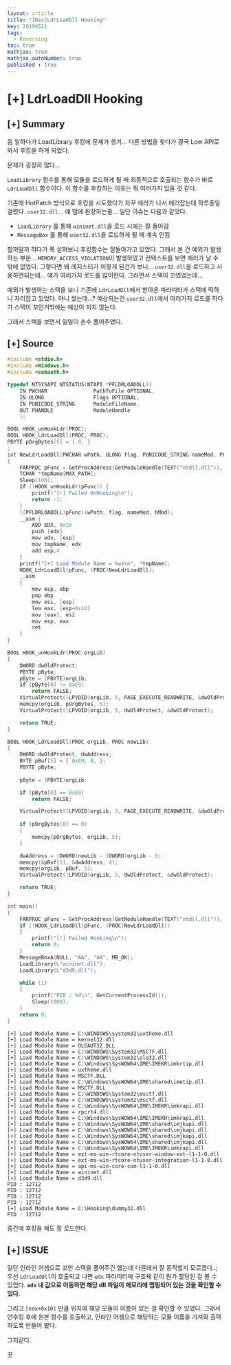```yaml
---
layout: article
title: "[Rev]LdrLoadDll Hooking"
key: 20190521
tags:
  - Reversing
toc: true
mathjax: true
mathjax_autoNumber: true
published : true
---
```


# [+] LdrLoadDll Hooking

<!--more-->

## [+] Summary

음 일하다가 LoadLibrary 후킹에 문제가 생겨... 다른 방법을 찾다가 결국 Low API로 와서 후킹을 하게 되었다.

문제가 굉장히 많다...

`LoadLibrary` 함수를 통해 모듈을 로드하게 될 때 최종적으로 호출되는 함수가 바로 `LdrLoadDll` 함수이다. 이 함수를 후킹하는 이유는 뭐 여러가지 있을 것 같다. 

기존에 HotPatch 방식으로 후킹을 시도했다가 자꾸 에러가 나서 에러잡는데 하루종일 걸렸다. `user32.dll`... 얘 땜에 환장하는줄... 일단 이슈는 다음과 같았다.

- `LoadLibrary` 를 통해 `wininet.dll`을 로드 시에는 잘 돌아감
- `MessageBox` 를 통해 `user32.dll`을 로드하게 될 때 계속 안됨

할까말까 하다가 쭉 살펴보니 후킹함수는 잘돌아가고 있었다. 그래서 본 건 예외가 발생하는 부분... `MEMORY_ACCESS_VIOLATION`이 발생하였고 컨텍스트를 보면 에러가 날 수 밖에 없었다. 그렇다면 왜 레지스터가 이렇게 된건가 보니... `user32.dll`을 로드하고 사용하면되는데... 얘가 여러가지 로드를 많이한다. 그러면서 스택이 꼬였었는데...

예외가 발생하는 스택을 보니 기존에 `LdrLoadDll`에서 받아온 파라미터가 스택에 떡하니 자리잡고 있었다. 아니 썼는데...? 예상되는건 `user32.dll`에서 여러가지 로드를 하다가 스택이 꼬인거밖에는 예상이 되지 않는다.

그래서 스택을 보면서 일일이 손수 풀어주었다.

## [+] Source

```c++
#include <stdio.h>
#include <Windows.h>
#include <subauth.h>

typedef NTSYSAPI NTSTATUS(NTAPI *PFLDRLOADDLL)(
	IN PWCHAR               PathToFile OPTIONAL,
	IN ULONG                Flags OPTIONAL,
	IN PUNICODE_STRING		ModuleFileName,
	OUT PHANDLE             ModuleHandle
	);

BOOL HOOK_unHookLdr(PROC);
BOOL HOOK_LdrLoadDll(PROC, PROC);
PBYTE pOrgBytes[5] = { 0, }
;
int NewLdrLoadDll(PWCHAR wPath, ULONG flag, PUNICODE_STRING nameMod, PHANDLE hMod)
{
	FARPROC pFunc = GetProcAddress(GetModuleHandle(TEXT("ntdll.dll")), "LdrLoadDll");
	TCHAR *tmpName[MAX_PATH];
	Sleep(100);
	if (!HOOK_unHookLdr(pFunc)) {
		printf("[!] Failed UnHooking\n");
		return -1;
	}
	((PFLDRLOADDLL)pFunc)(wPath, flag, nameMod, hMod);
	__asm {
		ADD EDX, 0x10
		push [edx]
		mov edx, [esp]
		mov tmpName, edx
		add esp,4
	}
	printf("[+] Load Module Name = %ws\n", *tmpName);
	HOOK_LdrLoadDll(pFunc, (PROC)NewLdrLoadDll);
	__asm
	{
		mov esp, ebp
		pop ebp
		mov esi, [esp]
		lea eax, [esp+0x10]
		mov [eax], esi
		mov esp, eax
		ret
	}
}

BOOL HOOK_unHookLdr(PROC orgLib)
{
	DWORD dwOldProtect;
	PBYTE pByte;
	pByte = (PBYTE)orgLib;
	if (pByte[0] != 0xE9)
		return FALSE;
	VirtualProtect((LPVOID)orgLib, 5, PAGE_EXECUTE_READWRITE, &dwOldProtect);
	memcpy(orgLib, pOrgBytes, 5);
	VirtualProtect((LPVOID)orgLib, 5, dwOldProtect, &dwOldProtect);

	return TRUE;
}

BOOL HOOK_LdrLoadDll(PROC orgLib, PROC newLib)
{
	DWORD dwOldProtect, dwAddress;
	BYTE pBuf[5] = { 0xE9, 0, };
	PBYTE pByte;
	
	pByte = (PBYTE)orgLib;

	if (pByte[0] == 0xE9)
		return FALSE;

	VirtualProtect((LPVOID)orgLib, 5, PAGE_EXECUTE_READWRITE, &dwOldProtect);
	
	if (pOrgBytes[0] == 0)
	{
		memcpy(pOrgBytes, orgLib, 5);
	}

	dwAddress = (DWORD)newLib - (DWORD)orgLib - 5;
	memcpy(&pBuf[1], &dwAddress, 4);
	memcpy(orgLib, pBuf, 5);
	VirtualProtect((LPVOID)orgLib, 5, dwOldProtect, &dwOldProtect);

	return TRUE;
}

int main()
{
	FARPROC pFunc = GetProcAddress(GetModuleHandle(TEXT("ntdll.dll")), "LdrLoadDll");
	if (!HOOK_LdrLoadDll(pFunc, (PROC)NewLdrLoadDll))
	{
		printf("[!] Failed Hooking\n");
		return 0;
	}
	MessageBoxA(NULL, "AA", "AA", MB_OK);
	LoadLibrary(L"wininet.dll");
	LoadLibrary(L"d3d9.dll");

	while (1)
	{
		printf("PID : %d\n", GetCurrentProcessId());
		Sleep(1000);
	}
	return 0;
}
```

```
[+] Load Module Name = C:\WINDOWS\system32\uxtheme.dll
[+] Load Module Name = kernel32.dll
[+] Load Module Name = OLEAUT32.DLL
[+] Load Module Name = C:\WINDOWS\System32\MSCTF.dll
[+] Load Module Name = C:\WINDOWS\system32\ole32.dll
[+] Load Module Name = C:\Windows\SysWOW64\IME\IMEKR\imkrtip.dll
[+] Load Module Name = uxtheme.dll
[+] Load Module Name = MSCTF.DLL
[+] Load Module Name = C:\Windows\SysWOW64\IME\shared\imetip.dll
[+] Load Module Name = MSCTF.DLL
[+] Load Module Name = C:\WINDOWS\System32\msctf.dll
[+] Load Module Name = C:\WINDOWS\system32\msctf.dll
[+] Load Module Name = C:\Windows\SysWOW64\IME\IMEKR\imkrapi.dll
[+] Load Module Name = rpcrt4.dll
[+] Load Module Name = C:\Windows\SysWOW64\IME\IMEKR\imkrapi.dll
[+] Load Module Name = C:\Windows\SysWOW64\IME\shared\imjkapi.dll
[+] Load Module Name = C:\Windows\SysWOW64\IME\shared\imjkapi.dll
[+] Load Module Name = C:\Windows\SysWOW64\IME\shared\imjkapi.dll
[+] Load Module Name = C:\Windows\SysWOW64\IME\shared\imjkapi.dll
[+] Load Module Name = C:\Windows\SysWOW64\IME\IMEKR\imkrapi.dll
[+] Load Module Name = ext-ms-win-rtcore-ntuser-window-ext-l1-1-0.dll
[+] Load Module Name = ext-ms-win-rtcore-ntuser-integration-l1-1-0.dll
[+] Load Module Name = api-ms-win-core-com-l1-1-0.dll
[+] Load Module Name = wininet.dll
[+] Load Module Name = d3d9.dll
PID : 12712
PID : 12712
PID : 12712
PID : 12712
[+] Load Module Name = C:\Hooking\dummy32.dll
PID : 12712
```

중간에 후킹을 해도 잘 로드한다.

## [+] ISSUE

일단 인라인 어셈으로 꼬인 스택을 풀어주긴 했는데 다른데서 잘 동작할지 모르겠다..; 우선 `LdrLoadDll`이 호출되고 나면 `edx` 파라미터에 구조체 같이 뭔가 할당된 걸 볼 수 있었다. **`edx` 내 값으로 이동하면 해당 dll 파일이 메모리에 맵핑되어 있는 것을 확인할 수 있다.**

그리고 `[edx+0x10]` 만큼 위치에 해당 모듈의 이름이 있는 걸 확인할 수 있었다.
그래서 언후킹 후에 원본 함수를 호출하고, 인라인 어셈으로 해당하는 모듈 이름을 가져와 출력하도록 만들어 봤다.

그지같다.

끗

